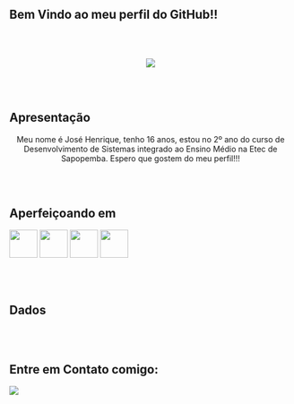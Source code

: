 ## Bem Vindo ao meu perfil do GitHub!!

<br><br>
<center><img src="https://i.giphy.com/media/4oMoIbIQrvCjm/giphy.webp"></center>

<br><br>
## Apresentação

<center><p>Meu nome é José Henrique, tenho 16 anos, estou no 2º ano do curso de Desenvolvimento de Sistemas integrado ao Ensino Médio na Etec de Sapopemba. Espero que gostem do meu perfil!!!</p></center>

<br><br>
## Aperfeiçoando em

<div>
  <img src="https://cdn.jsdelivr.net/gh/devicons/devicon/icons/html5/html5-plain-wordmark.svg" height="50px" width="50px"/>
  <img src="https://cdn.jsdelivr.net/gh/devicons/devicon/icons/css3/css3-plain-wordmark.svg" height="50px" width="50px"/>
  <img src="https://cdn.jsdelivr.net/gh/devicons/devicon/icons/javascript/javascript-original.svg" height="50px" width="50px"/>
  <img src="https://cdn.jsdelivr.net/gh/devicons/devicon/icons/microsoftsqlserver/microsoftsqlserver-plain-wordmark.svg" height="50px" width="50px"/>
                          
          
  
  </div>
  
<br><br>
## Dados

<br><br>
## Entre em Contato comigo:

<div>
  
  <a href="" target="_blank"><img src="https://img.shields.io/-Instagram-%23E4405F?style=for-the-badge&logo=instagram&logoColor=white"></a>
  <a href="" target="_blank"><img src="" ></a>
  <a href="" target="_blank"><img src="" ></a>
  
  </div>
